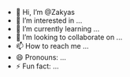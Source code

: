 - 👋 Hi, I’m @Zakyas
- 👀 I’m interested in ...
- 🌱 I’m currently learning ...
- 💞️ I’m looking to collaborate on ...
- 📫 How to reach me ...
- 😄 Pronouns: ...
- ⚡ Fun fact: ...

<!---
Zakyas/Zakyas is a ✨ special ✨ repository because its `README.md` (this file) appears on your GitHub profile.
You can click the Preview link to take a look at your changes.
--->
